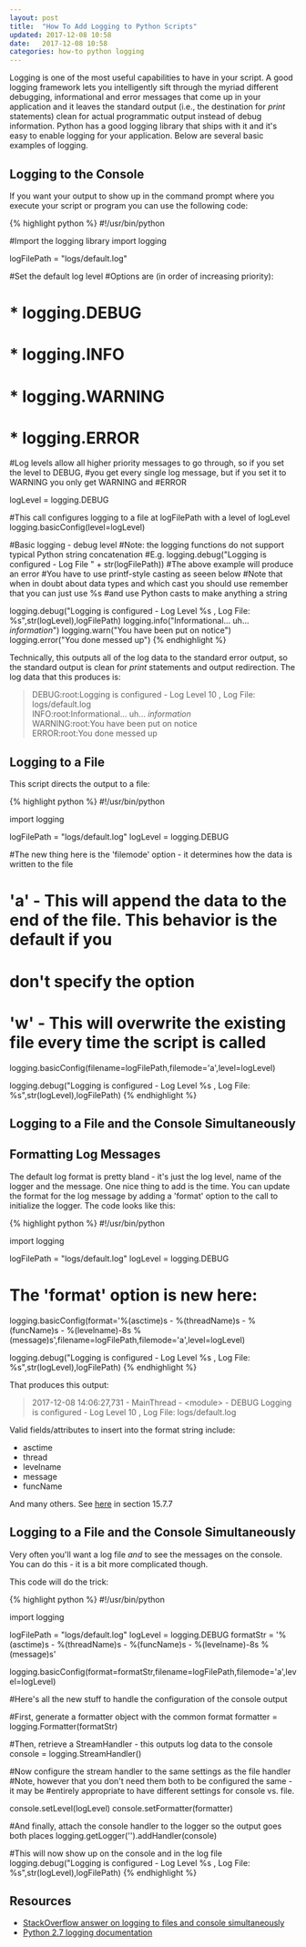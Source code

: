 ```yaml
---
layout: post
title:  "How To Add Logging to Python Scripts"
updated: 2017-12-08 10:58
date:   2017-12-08 10:58
categories: how-to python logging
---
```


Logging is one of the most useful capabilities to have in your script. A good logging framework lets you intelligently sift through the myriad different debugging, informational and error messages that come up in your application and it leaves the standard output (i.e., the destination for *print* statements) clean for actual programmatic output instead of debug information. Python has a good logging library that ships with it and it's easy to enable logging for your application. Below are several basic examples of logging.

## Logging to the Console ##

If you want your output to show up in the command prompt where you execute your script or program you can use the following code:

{% highlight python %}
#!/usr/bin/python

#Import the logging library
import logging

logFilePath = "logs/default.log"

#Set the default log level
#Options are (in order of increasing priority):
# * logging.DEBUG
# * logging.INFO
# * logging.WARNING
# * logging.ERROR
#Log levels allow all higher priority messages to go through, so if you set the level to DEBUG,
#you get every single log message, but if you set it to WARNING you only get WARNING and 
#ERROR

logLevel = logging.DEBUG 

#This call configures logging to a file at logFilePath with a level of logLevel
logging.basicConfig(level=logLevel)

#Basic logging - debug level
#Note: the logging functions do not support typical Python string concatenation
#E.g. logging.debug("Logging is configured - Log File " + str(logFilePath)) 
#The above example will produce an error
#You have to use printf-style casting as seeen below
#Note that when in doubt about data types and which cast you should use remember that you can just use %s 
#and use Python casts to make anything a string

logging.debug("Logging is configured - Log Level %s , Log File: %s",str(logLevel),logFilePath) 
logging.info("Informational... uh... *information*")
logging.warn("You have been put on notice")
logging.error("You done messed up")
{% endhighlight %}

Technically, this outputs all of the log data to the standard error output, so the standard output is clean for *print* statements and output redirection.
The log data that this produces is:

> DEBUG:root:Logging is configured - Log Level 10 , Log File: logs/default.log  
> INFO:root:Informational... uh... *information*  
> WARNING:root:You have been put on notice  
> ERROR:root:You done messed up  

## Logging to a File ##

This script directs the output to a file:

{% highlight python %}
#!/usr/bin/python

import logging

logFilePath = "logs/default.log"
logLevel = logging.DEBUG 

#The new thing here is the 'filemode' option - it determines how the data is written to the file
# 'a' - This will append the data to the end of the file. This behavior is the default if you 
# don't specify the option
# 'w' - This will overwrite the existing file every time the script is called
 
logging.basicConfig(filename=logFilePath,filemode='a',level=logLevel)

logging.debug("Logging is configured - Log Level %s , Log File: %s",str(logLevel),logFilePath) 
{% endhighlight %}

## Logging to a File and the Console Simultaneously ##


## Formatting Log Messages ## 

The default log format is pretty bland - it's just the log level, name of the logger and the message. One nice thing to add is the time. You can update the format for the log message by adding a 'format' option to the call to initialize the logger. The code looks like this:

{% highlight python %}
#!/usr/bin/python

import logging

logFilePath = "logs/default.log"
logLevel = logging.DEBUG 

# The 'format' option is new here:
logging.basicConfig(format='%(asctime)s - %(threadName)s - %(funcName)s  - %(levelname)-8s %(message)s',filename=logFilePath,filemode='a',level=logLevel)

logging.debug("Logging is configured - Log Level %s , Log File: %s",str(logLevel),logFilePath) 
{% endhighlight %}

That produces this output:

> 2017-12-08 14:06:27,731 - MainThread - \<module\>  - DEBUG    Logging is configured - Log Level 10 , Log File: logs/default.log

Valid fields/attributes to insert into the format string include:
* asctime
* thread
* levelname
* message
* funcName

And many others. See [here](https://docs.python.org/2/library/logging.html) in section 15.7.7


## Logging to a File and the Console Simultaneously ##

Very often you'll want a log file *and* to see the messages on the console. You can do this - it is a bit more complicated though. 

This code will do the trick:

{% highlight python %}
#!/usr/bin/python

import logging

logFilePath = "logs/default.log"
logLevel = logging.DEBUG 
formatStr = '%(asctime)s - %(threadName)s - %(funcName)s  - %(levelname)-8s %(message)s'

logging.basicConfig(format=formatStr,filename=logFilePath,filemode='a',level=logLevel)

#Here's all the new stuff to handle the configuration of the console output

#First, generate a formatter object with the common format
formatter = logging.Formatter(formatStr)

#Then, retrieve a StreamHandler - this outputs log data to the console
console = logging.StreamHandler()

#Now configure the stream handler to the same settings as the file handler
#Note, however that you don't need them both to be configured the same - it may be
#entirely appropriate to have different settings for console vs. file.

console.setLevel(logLevel)
console.setFormatter(formatter)

#And finally, attach the console handler to the logger so the output goes both places
logging.getLogger('').addHandler(console)

#This will now show up on the console and in the log file
logging.debug("Logging is configured - Log Level %s , Log File: %s",str(logLevel),logFilePath) 
{% endhighlight %}

## Resources ##

* [StackOverflow answer on logging to files and console simultaneously](https://stackoverflow.com/a/23681578)
* [Python 2.7 logging documentation](https://docs.python.org/2/library/logging.html)





